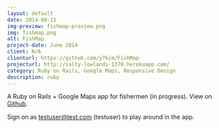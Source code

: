```yaml
---
layout: default
date: 2014-08-15
img-preview: fishmap-preview.png
img: fishmap.png
alt: FishMap
project-date: June 2014
client: N/A
clienturl: https://github.com/y7kim/FishMap
projecturl: http://salty-lowlands-1370.herokuapp.com/
category: Ruby on Rails, Google Maps, Responsive Design
description: ruby
---
```


A Ruby on Rails + Google Maps app for fishermen (in progress). View on <a href="https://github.com/y7kim/FishMap" target="_blank">Github</a>. <p> Sign on as testuser@test.com (testuser) to play around in the app.
